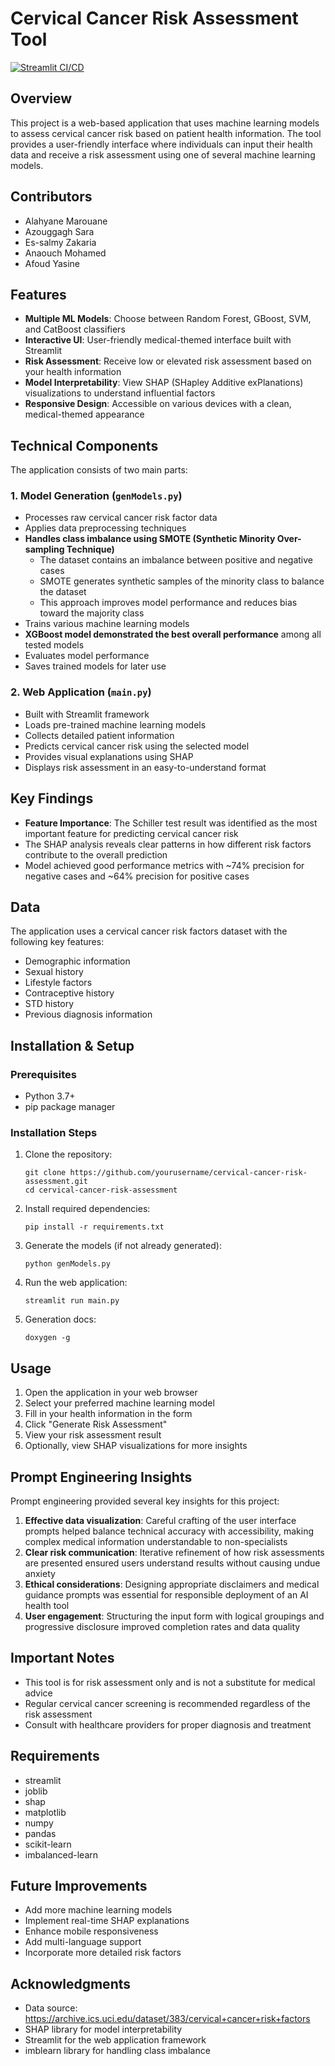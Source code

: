 # Cervical Cancer Risk Assessment Tool 
[![Streamlit CI/CD](https://github.com/Mar-Dev-One/Cervical-cancer-risk-assessement-with-ML/actions/workflows/ci-cd.yml/badge.svg)](https://github.com/Mar-Dev-One/Cervical-cancer-risk-assessement-with-ML/actions/workflows/ci-cd.yml)

## Overview
This project is a web-based application that uses machine learning models to assess cervical cancer risk based on patient health information. The tool provides a user-friendly interface where individuals can input their health data and receive a risk assessment using one of several machine learning models.

## Contributors
- Alahyane Marouane
- Azouggagh Sara
- Es-salmy Zakaria
- Anaouch Mohamed
- Afoud Yasine

## Features
- **Multiple ML Models**: Choose between Random Forest, GBoost, SVM, and CatBoost classifiers
- **Interactive UI**: User-friendly medical-themed interface built with Streamlit
- **Risk Assessment**: Receive low or elevated risk assessment based on your health information
- **Model Interpretability**: View SHAP (SHapley Additive exPlanations) visualizations to understand influential factors
- **Responsive Design**: Accessible on various devices with a clean, medical-themed appearance

## Technical Components
The application consists of two main parts:

### 1. Model Generation (`genModels.py`)
- Processes raw cervical cancer risk factor data
- Applies data preprocessing techniques
- **Handles class imbalance using SMOTE (Synthetic Minority Over-sampling Technique)**
  - The dataset contains an imbalance between positive and negative cases
  - SMOTE generates synthetic samples of the minority class to balance the dataset
  - This approach improves model performance and reduces bias toward the majority class
- Trains various machine learning models
- **XGBoost model demonstrated the best overall performance** among all tested models
- Evaluates model performance
- Saves trained models for later use

### 2. Web Application (`main.py`)
- Built with Streamlit framework
- Loads pre-trained machine learning models
- Collects detailed patient information
- Predicts cervical cancer risk using the selected model
- Provides visual explanations using SHAP
- Displays risk assessment in an easy-to-understand format

## Key Findings
- **Feature Importance**: The Schiller test result was identified as the most important feature for predicting cervical cancer risk
- The SHAP analysis reveals clear patterns in how different risk factors contribute to the overall prediction
- Model achieved good performance metrics with ~74% precision for negative cases and ~64% precision for positive cases

## Data
The application uses a cervical cancer risk factors dataset with the following key features:
- Demographic information
- Sexual history
- Lifestyle factors
- Contraceptive history
- STD history
- Previous diagnosis information

## Installation & Setup

### Prerequisites
- Python 3.7+
- pip package manager

### Installation Steps
1. Clone the repository:
   ```
   git clone https://github.com/yourusername/cervical-cancer-risk-assessment.git
   cd cervical-cancer-risk-assessment
   ```

2. Install required dependencies:
   ```
   pip install -r requirements.txt
   ```

3. Generate the models (if not already generated):
   ```
   python genModels.py
   ```

4. Run the web application:
   ```
   streamlit run main.py
   ```

5. Generation docs:
   ```
   doxygen -g
   ```

## Usage
1. Open the application in your web browser
2. Select your preferred machine learning model
3. Fill in your health information in the form
4. Click "Generate Risk Assessment"
5. View your risk assessment result
6. Optionally, view SHAP visualizations for more insights

## Prompt Engineering Insights
Prompt engineering provided several key insights for this project:

1. **Effective data visualization**: Careful crafting of the user interface prompts helped balance technical accuracy with accessibility, making complex medical information understandable to non-specialists
2. **Clear risk communication**: Iterative refinement of how risk assessments are presented ensured users understand results without causing undue anxiety
3. **Ethical considerations**: Designing appropriate disclaimers and medical guidance prompts was essential for responsible deployment of an AI health tool
4. **User engagement**: Structuring the input form with logical groupings and progressive disclosure improved completion rates and data quality

## Important Notes
- This tool is for risk assessment only and is not a substitute for medical advice
- Regular cervical cancer screening is recommended regardless of the risk assessment
- Consult with healthcare providers for proper diagnosis and treatment

## Requirements
- streamlit
- joblib
- shap
- matplotlib
- numpy
- pandas
- scikit-learn
- imbalanced-learn

## Future Improvements
- Add more machine learning models
- Implement real-time SHAP explanations
- Enhance mobile responsiveness
- Add multi-language support
- Incorporate more detailed risk factors


## Acknowledgments
- Data source: https://archive.ics.uci.edu/dataset/383/cervical+cancer+risk+factors
- SHAP library for model interpretability
- Streamlit for the web application framework
- imblearn library for handling class imbalance
